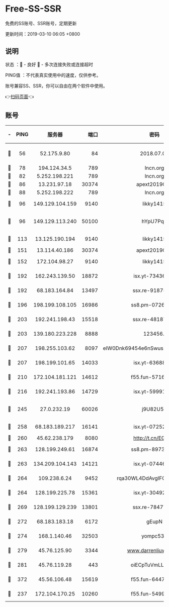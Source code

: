 # Free-SS-SSR

免费的SS账号、SSR账号，定期更新

更新时间：2019-03-10 06:05 +0800

## 说明

状态     ：🙂 - 良好 🙁 - 多次连接失败或连接超时

PING值   ：不代表真实使用中的速度，仅供参考。

账号兼容SS、SSR，你可以自由在两个软件中使用。

👉[扫码页面](https://liesauer.github.io/Free-SS-SSR/)👈

## 账号

|-|PING|服务器|端口|密码|加密方式|区域|
|:----:|:----:|:-----:|-----:|:----:|:----:|:----:|
|🙂|56|52.175.9.80|84|2018.07.07|chacha20-ietf-poly1305|HK|
|🙂|78|194.124.34.5|789|lncn.org|rc4|JP|
|🙂|82|5.252.198.221|789|lncn.org|rc4|JP|
|🙂|86|13.231.97.18|30374|apext2019006|chacha20|JP|
|🙂|88|5.252.198.222|789|lncn.org|rc4|JP|
|🙂|96|149.129.104.159|9140|likky1415|aes-256-cfb|HK|
|🙂|96|149.129.113.240|50100|hYpU7PqP|chacha20-ietf-poly1305|CN|
|🙂|113|13.125.190.194|9140|likky1415|aes-256-cfb|KR|
|🙂|151|13.114.40.186|30374|apext2019006|chacha20|JP|
|🙂|152|172.104.98.27|9140|likky1415|aes-256-cfb|JP|
|🙂|192|162.243.139.50|18872|isx.yt-73436373|aes-256-cfb|US|
|🙂|192|68.183.164.84|13497|ssx.re-91875474|aes-256-cfb|US|
|🙂|196|198.199.108.105|16986|ss8.pm-07262504|aes-256-cfb|US|
|🙂|203|192.241.198.43|15518|ssx.re-48187245|aes-256-cfb|US|
|🙂|203|139.180.223.228|8888|123456..|aes-256-cfb|JP|
|🙂|207|198.255.103.62|8097|eIW0Dnk69454e6nSwuspv9DmS201tQ0D|aes-256-cfb|US|
|🙂|207|198.199.101.65|14033|isx.yt-63688704|aes-256-cfb|US|
|🙂|210|172.104.181.121|14612|f55.fun-57160811|aes-256-cfb|SG|
|🙂|216|192.241.193.86|14729|isx.yt-59991842|aes-256-cfb|US|
|🙂|245|27.0.232.19|60026|j9U82U53|xchacha20-ietf-poly1305|HK|
|🙂|258|68.183.189.217|16141|isx.yt-07252342|aes-256-cfb|SG|
|🙂|260|45.62.238.179|8080|http://t.cn/EGJIyrl|rc4-md5|CA|
|🙂|263|128.199.249.61|16874|ss8.pm-89735842|aes-256-cfb|SG|
|🙂|263|134.209.104.143|14121|isx.yt-07446427|aes-256-cfb|SG|
|🙂|264|109.238.6.24|9452|rqa30WL4DdAvgIFG6Fs3znzTa|aes-256-cfb|FR|
|🙂|264|128.199.225.78|15361|isx.yt-30492264|aes-256-cfb|SG|
|🙂|269|128.199.129.239|13801|ssx.re-78477720|aes-256-cfb|SG|
|🙂|272|68.183.183.18|6172|gEupN|aes-256-cfb|SG|
|🙂|274|168.1.140.46|32503|yompc535|aes-256-cfb|AU|
|🙂|279|45.76.125.90|3344|www.darrenliuwei.com|aes-256-cfb|AU|
|🙂|281|45.76.119.28|443|oiECpTuVmLLxk4Ts|aes-256-cfb|AU|
|🙂|372|45.56.106.48|15619|f55.fun-64473829|aes-256-cfb|US|
|🙂|237|172.104.170.25|10260|f55.fun-54999944|aes-256-cfb|SG|
